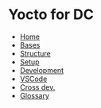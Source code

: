 # Yocto for DC

* [Home][home]
* [Bases](/yocto/bases.md)
* [Structure](/yocto/structure.md)
* [Setup](/yocto/setup.md)
* [Development](/yocto/development.md)
* [VSCode](/vscode/development.md)
* [Cross dev.](/cross/visualstudio.md)
* [Glossary](/glossary.md)

[home]: /presentation.md
[logo]: /images/logo.png